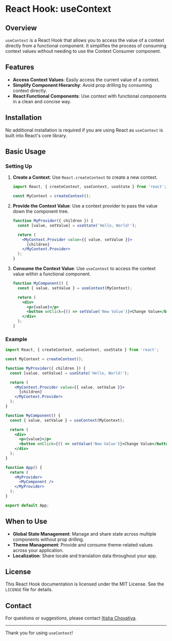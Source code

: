 # React Hook: useContext

## Overview

`useContext` is a React Hook that allows you to access the value of a context directly from a functional component. It simplifies the process of consuming context values without needing to use the Context Consumer component.

## Features

- **Access Context Values**: Easily access the current value of a context.
- **Simplify Component Hierarchy**: Avoid prop drilling by consuming context directly.
- **React Functional Components**: Use context with functional components in a clean and concise way.

## Installation

No additional installation is required if you are using React as `useContext` is built into React's core library.

## Basic Usage

### Setting Up

1. **Create a Context**: Use `React.createContext` to create a new context.

   ```jsx
   import React, { createContext, useContext, useState } from 'react';

   const MyContext = createContext();
   ```

2. **Provide the Context Value**: Use a context provider to pass the value down the component tree.

   ```jsx
   function MyProvider({ children }) {
     const [value, setValue] = useState('Hello, World!');

     return (
       <MyContext.Provider value={{ value, setValue }}>
         {children}
       </MyContext.Provider>
     );
   }
   ```

3. **Consume the Context Value**: Use `useContext` to access the context value within a functional component.

   ```jsx
   function MyComponent() {
     const { value, setValue } = useContext(MyContext);

     return (
       <div>
         <p>{value}</p>
         <button onClick={() => setValue('New Value')}>Change Value</button>
       </div>
     );
   }
   ```

### Example

```jsx
import React, { createContext, useContext, useState } from 'react';

const MyContext = createContext();

function MyProvider({ children }) {
  const [value, setValue] = useState('Hello, World!');

  return (
    <MyContext.Provider value={{ value, setValue }}>
      {children}
    </MyContext.Provider>
  );
}

function MyComponent() {
  const { value, setValue } = useContext(MyContext);

  return (
    <div>
      <p>{value}</p>
      <button onClick={() => setValue('New Value')}>Change Value</button>
    </div>
  );
}

function App() {
  return (
    <MyProvider>
      <MyComponent />
    </MyProvider>
  );
}

export default App;
```

## When to Use

- **Global State Management**: Manage and share state across multiple components without prop drilling.
- **Theme Management**: Provide and consume theme-related values across your application.
- **Localization**: Share locale and translation data throughout your app.

## License

This React Hook documentation is licensed under the MIT License. See the `LICENSE` file for details.

## Contact

For questions or suggestions, please contact [Itisha Chovatiya](mailto:itishachovatiya7096@gmail.com).

---

Thank you for using `useContext`!
